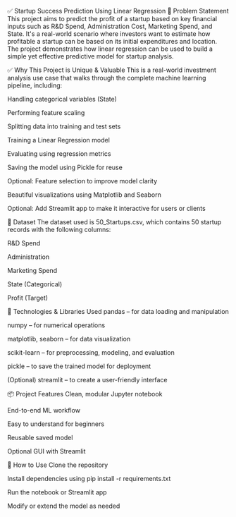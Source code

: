 ✅ Startup Success Prediction Using Linear Regression
🚀 Problem Statement
This project aims to predict the profit of a startup based on key financial inputs such as R&D Spend, Administration Cost, Marketing Spend, and State. It's a real-world scenario where investors want to estimate how profitable a startup can be based on its initial expenditures and location. The project demonstrates how linear regression can be used to build a simple yet effective predictive model for startup analysis.

✅ Why This Project is Unique & Valuable
This is a real-world investment analysis use case that walks through the complete machine learning pipeline, including:

Handling categorical variables (State)

Performing feature scaling

Splitting data into training and test sets

Training a Linear Regression model

Evaluating using regression metrics

Saving the model using Pickle for reuse

Optional: Feature selection to improve model clarity

Beautiful visualizations using Matplotlib and Seaborn

Optional: Add Streamlit app to make it interactive for users or clients

📁 Dataset
The dataset used is 50_Startups.csv, which contains 50 startup records with the following columns:

R&D Spend

Administration

Marketing Spend

State (Categorical)

Profit (Target)

📌 Technologies & Libraries Used
pandas – for data loading and manipulation

numpy – for numerical operations

matplotlib, seaborn – for data visualization

scikit-learn – for preprocessing, modeling, and evaluation

pickle – to save the trained model for deployment

(Optional) streamlit – to create a user-friendly interface

📦 Project Features
Clean, modular Jupyter notebook

End-to-end ML workflow

Easy to understand for beginners

Reusable saved model

Optional GUI with Streamlit

🙌 How to Use
Clone the repository

Install dependencies using pip install -r requirements.txt

Run the notebook or Streamlit app

Modify or extend the model as needed
